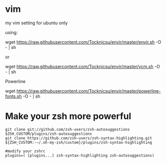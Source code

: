 # vim
my vim setting for ubuntu only

using:

wget https://raw.githubusercontent.com/Tocknicsu/envir/master/envir.sh -O - | sh

or 

wget https://raw.githubusercontent.com/Tocknicsu/envir/master/ycm.sh -O - | sh

Powerline

wget https://raw.githubusercontent.com/Tocknicsu/envir/master/powerline-fonts.sh -O - | sh


# Make your zsh more powerful

    git clone git://github.com/zsh-users/zsh-autosuggestions $ZSH_CUSTOM/plugins/zsh-autosuggestions
    git clone https://github.com/zsh-users/zsh-syntax-highlighting.git ${ZSH_CUSTOM:-~/.oh-my-zsh/custom}/plugins/zsh-syntax-highlighting

    #modify your zshrc
    plugins=( [plugins...] zsh-syntax-highlighting zsh-autosuggestions)
